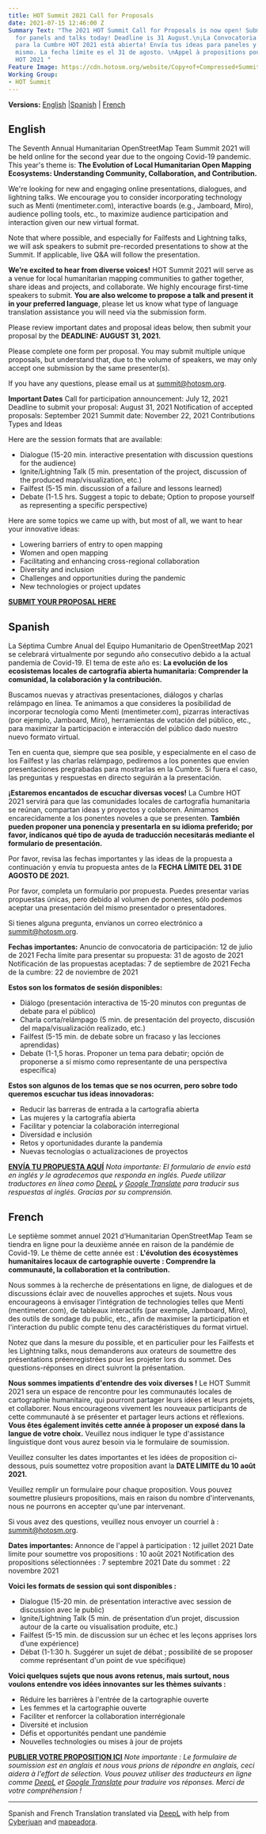 ```yaml
---
title: HOT Summit 2021 Call for Proposals
date: 2021-07-15 12:46:00 Z
Summary Text: "The 2021 HOT Summit Call for Proposals is now open! Submit your ideas
  for panels and talks today! Deadline is 31 August.\n¡La Convocatoria de propuestas
  para la Cumbre HOT 2021 está abierta! Envía tus ideas para paneles y charlas hoy
  mismo. La fecha límite es el 31 de agosto. \nAppel à propositions pour le Sommet
  HOT 2021 "
Feature Image: https://cdn.hotosm.org/website/Copy+of+Compressed+Summit+2021_Banner.png
Working Group:
- HOT Summit
---
```


**Versions:** [English](#english) \|[Spanish](#spanish) \| [French](#french)

## English
The Seventh Annual Humanitarian OpenStreetMap Team Summit 2021 will be held online for the second year due to the ongoing Covid-19 pandemic. This year's theme is: **The Evolution of Local Humanitarian Open Mapping Ecosystems: Understanding Community, Collaboration, and Contribution.**

We're looking for new and engaging online presentations, dialogues, and lightning talks. We encourage you to consider incorporating technology such as Menti (mentimeter.com), interactive boards (e.g., Jamboard, Miro), audience polling tools, etc., to maximize audience participation and interaction given our new virtual format. 

Note that where possible, and especially for Failfests and Lightning talks, we will ask speakers to submit pre-recorded presentations to show at the Summit. If applicable, live Q&A will follow the presentation.

**We’re excited to hear from diverse voices!** HOT Summit 2021 will serve as a venue for local humanitarian mapping communities to gather together, share ideas and projects, and collaborate. We highly encourage first-time speakers to submit. **You are also welcome to propose a talk and present it in your preferred language**, please let us know what type of language translation assistance you will need via the submission form.

Please review important dates and proposal ideas below, then submit your proposal by the **DEADLINE: AUGUST 31, 2021.**

Please complete one form per proposal. You may submit multiple unique proposals, but understand that, due to the volume of speakers, we may only accept one submission by the same presenter(s).

If you have any questions, please email us at [summit@hotosm.org](mailto:summit@hotosm.org).

**Important Dates**
Call for participation announcement: July 12, 2021
Deadline to submit your proposal: August 31, 2021
Notification of accepted proposals: September 2021
Summit date: November 22, 2021
Contributions Types and Ideas

Here are the session formats that are available:
* Dialogue (15-20 min. interactive presentation with discussion questions for the audience)
* Ignite/Lightning Talk (5 min. presentation of the project, discussion of the produced map/visualization, etc.)
* Failfest (5-15 min. discussion of a failure and lessons learned)
* Debate (1-1.5 hrs. Suggest a topic to debate; Option to propose yourself as representing a specific perspective)

Here are some topics we came up with, but most of all, we want to hear your innovative ideas:
* Lowering barriers of entry to open mapping
* Women and open mapping
* Facilitating and enhancing cross-regional collaboration
* Diversity and inclusion
* Challenges and opportunities during the pandemic
* New technologies or project updates


[**SUBMIT YOUR PROPOSAL HERE**](https://docs.google.com/forms/d/e/1FAIpQLSd2jIpEMMNmjpWqsW9nedgcPlNK4_0bKjMKpv6kXyFAsMZtHw/viewform)

## Spanish

La Séptima Cumbre Anual del Equipo Humanitario de OpenStreetMap 2021 se celebrará virtualmente por segundo año consecutivo debido a la actual pandemia de Covid-19. El tema de este año es: **La evolución de los ecosistemas locales de cartografía abierta humanitaria: Comprender la comunidad, la colaboración y la contribución.**

Buscamos nuevas y atractivas presentaciones, diálogos y charlas relámpago en línea. Te animamos a que consideres la posibilidad de incorporar tecnología como Menti (mentimeter.com), pizarras interactivas (por ejemplo, Jamboard, Miro), herramientas de votación del público, etc., para maximizar la participación e interacción del público dado nuestro nuevo formato virtual. 

Ten en cuenta que, siempre que sea posible, y especialmente en el caso de los Failfest y las charlas relámpago, pediremos a los ponentes que envíen presentaciones pregrabadas para mostrarlas en la Cumbre. Si fuera el caso, las preguntas y respuestas en directo seguirán a la presentación. 

**¡Estaremos encantados de escuchar diversas voces!** La Cumbre HOT 2021 servirá para que las comunidades locales de cartografía humanitaria se reúnan, compartan ideas y proyectos y colaboren. Animamos encarecidamente a los ponentes noveles a que se presenten. **También pueden proponer una ponencia y presentarla en su idioma preferido; por favor, indícanos qué tipo de ayuda de traducción necesitarás mediante el formulario de presentación.**

Por favor, revisa las fechas importantes y las ideas de la propuesta a continuación y envía tu propuesta antes de la **FECHA LÍMITE DEL 31 DE AGOSTO DE 2021.**

Por favor, completa un formulario por propuesta. Puedes presentar varias propuestas únicas, pero debido al volumen de ponentes, sólo podemos aceptar una presentación del mismo presentador o presentadores. 

Si tienes alguna pregunta, envíanos un correo electrónico a [summit@hotosm.org](mailto:summit@hotosm.org).

**Fechas importantes:**
Anuncio de convocatoria de participación: 12 de julio de 2021 
Fecha límite para presentar su propuesta: 31 de agosto de 2021
Notificación de las propuestas aceptadas: 7 de septiembre de 2021
Fecha de la cumbre: 22 de noviembre de 2021

**Estos son los formatos de sesión disponibles:**
* Diálogo (presentación interactiva de 15-20 minutos con preguntas de debate para el público)
* Charla corta/relámpago (5 min. de presentación del proyecto, discusión del mapa/visualización realizado, etc.)
* Failfest (5-15 min. de debate sobre un fracaso y las lecciones aprendidas)
* Debate (1-1,5 horas. Proponer un tema para debatir; opción de proponerse a sí mismo como representante de una perspectiva específica)

**Estos son algunos de los temas que se nos ocurren, pero sobre todo queremos escuchar tus ideas innovadoras:**
* Reducir las barreras de entrada a la cartografía abierta
* Las mujeres y la cartografía abierta
* Facilitar y potenciar la colaboración interregional
* Diversidad e inclusión
* Retos y oportunidades durante la pandemia
* Nuevas tecnologías o actualizaciones de proyectos

[**ENVÍA TU PROPUESTA AQUÍ**](https://docs.google.com/forms/d/e/1FAIpQLSd2jIpEMMNmjpWqsW9nedgcPlNK4_0bKjMKpv6kXyFAsMZtHw/viewform)
*Nota importante: El formulario de envío está en inglés y le agradecemos que responda en inglés. Puede utilizar traductores en línea como [DeepL](https://www.deepl.com/translator) y [Google Translate](https://translate.google.com/) para traducir sus respuestas al inglés. Gracias por su comprensión.*


## French 

Le septième sommet annuel 2021 d’Humanitarian OpenStreetMap Team se tiendra en ligne pour la deuxième année en raison de la pandémie de Covid-19. Le thème de cette année est : **L'évolution des écosystèmes humanitaires locaux de cartographie ouverte : Comprendre la communauté, la collaboration et la contribution.**

Nous sommes à la recherche de présentations en ligne, de dialogues et de discussions éclair avec de nouvelles approches et sujets. 
Nous vous encourageons à envisager l’intégration de technologies telles que Menti (mentimeter.com), de tableaux interactifs (par exemple, Jamboard, Miro), des outils de sondage du public, etc., afin de maximiser la participation et l'interaction du public compte tenu des caractéristiques du format virtuel. 

Notez que dans la mesure du possible, et en particulier pour les Failfests et les Lightning talks, nous demanderons aux orateurs de soumettre des présentations préenregistrées pour les projeter lors du sommet. Des questions-réponses en direct suivront la présentation. 

**Nous sommes impatients d'entendre des voix diverses !** Le HOT Summit 2021 sera un espace de rencontre pour les communautés locales de cartographie humanitaire, qui pourront partager leurs idées et leurs projets, et collaborer. Nous encourageons vivement les nouveaux participants de cette communauté à se présenter et partager leurs actions et réflexions. **Vous êtes également invités cette année à proposer un exposé dans la langue de votre choix.** Veuillez nous indiquer le type d'assistance linguistique dont vous aurez besoin via le formulaire de soumission. 

Veuillez consulter les dates importantes et les idées de proposition ci-dessous, puis soumettez votre proposition avant la **DATE LIMITE du 10 août 2021.**

Veuillez remplir un formulaire pour chaque proposition. Vous pouvez soumettre plusieurs propositions, mais en raison du nombre d'intervenants, nous ne pourrons en accepter qu'une par intervenant.
 
Si vous avez des questions, veuillez nous envoyer un courriel à : [summit@hotosm.org](mailto:summit@hotosm.org).

**Dates importantes:**
Annonce de l'appel à participation : 12 juillet 2021 
Date limite pour soumettre vos propositions : 10 août 2021
Notification des propositions sélectionnées : 7 septembre 2021
Date du sommet : 22 novembre 2021

**Voici les formats de session qui sont disponibles :**
* Dialogue (15-20 min. de présentation interactive avec session de discussion avec le public)
* Ignite/Lightning Talk (5 min. de présentation d’un projet, discussion autour de la carte ou visualisation produite, etc.)
* Failfest (5-15 min. de discussion sur un échec et les leçons apprises lors d’une expérience)
* Débat (1-1:30 h. Suggérer un sujet de débat ; possibilité de se proposer comme représentant d'un point de vue spécifique)

**Voici quelques sujets que nous avons retenus, mais surtout, nous voulons entendre vos idées innovantes sur les thèmes suivants :**
* Réduire les barrières à l'entrée de la cartographie ouverte
* Les femmes et la cartographie ouverte
* Faciliter et renforcer la collaboration interrégionale
* Diversité et inclusion
* Défis et opportunités pendant une pandémie
* Nouvelles technologies ou mises à jour de projets


[**PUBLIER VOTRE PROPOSITION ICI**](https://docs.google.com/forms/d/e/1FAIpQLSd2jIpEMMNmjpWqsW9nedgcPlNK4_0bKjMKpv6kXyFAsMZtHw/viewform)
*Note importante : Le formulaire de soumission est en anglais et nous vous prions de répondre en anglais, ceci aidera à l'effort de sélection. Vous pouvez utiliser des traducteurs en ligne comme [DeepL](https://www.deepl.com/translator) et [Google Translate](https://translate.google.com/) pour traduire vos réponses. Merci de votre compréhension !*



-----
Spanish and French Translation translated via [DeepL](https://www.deepl.com/translator) with help from [Cyberjuan](https://www.openstreetmap.org/user/Cyberjuan) and [mapeadora](https://www.openstreetmap.org/user/mapeadora).

